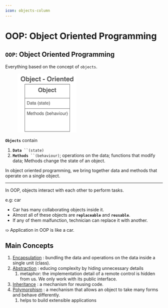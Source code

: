 ```yaml
---
icon: objects-column
---
```


# OOP: Object Oriented Programming

## `OOP`: Object Oriented Programming&#x20;

Everything based on the concept of `objects`.

<div align="left"><figure><img src="../.gitbook/assets/java-oop.png" alt="" width="188"><figcaption></figcaption></figure></div>

**`Objects`** contain

1. **`Data`**` ``(state)`
2. **`Methods`**` ``(behaviour)`; operations on the data; functions that modify data; Methods change the state of an object.

In object oriented programming, we bring together data and methods that operate on a single object.

***



In OOP, objects interact with each other to perform tasks.

&#x20;  e.g: car&#x20;

* Car has many collaborating objects inside it.
* Almost all of these objects are **`replaceable`** and **`reusable`**.
* If any of them malfunction, technician can replace it with another.

&#x20;  ➯ Application in OOP is like a car.



## Main Concepts

1. [Encapsulation](encapsulation/) : bundling the data and operations on the data inside a single unit (class).
2. [Abstraction](abstraction.md) :  educing complexity by hiding unnecessary details
   1. metaphor: the implementation detail of a remote control is hidden from us. We only work with its public interface.
3. [Inheritance](inheritance/) : a mechanism for reusing code.
4. [Polymorphism](polymorphism.md) : a mechanism that allows an object to take many forms and behave differently.
   1. helps to build extensible applications

